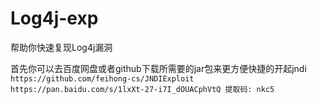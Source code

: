 # Log4j-exp
帮助你快速复现Log4j漏洞   

首先你可以去百度网盘或者github下载所需要的jar包来更方便快捷的开起jndi
`https://github.com/feihong-cs/JNDIExploit`    
`https://pan.baidu.com/s/1lxXt-27-i7I_dOUACphVtQ 提取码: nkc5 `
